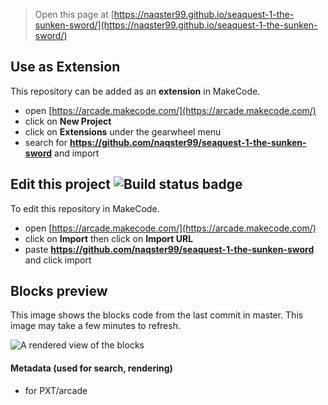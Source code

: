  


> Open this page at [https://naqster99.github.io/seaquest-1-the-sunken-sword/](https://naqster99.github.io/seaquest-1-the-sunken-sword/)

## Use as Extension

This repository can be added as an **extension** in MakeCode.

* open [https://arcade.makecode.com/](https://arcade.makecode.com/)
* click on **New Project**
* click on **Extensions** under the gearwheel menu
* search for **https://github.com/naqster99/seaquest-1-the-sunken-sword** and import

## Edit this project ![Build status badge](https://github.com/naqster99/seaquest-1-the-sunken-sword/workflows/MakeCode/badge.svg)

To edit this repository in MakeCode.

* open [https://arcade.makecode.com/](https://arcade.makecode.com/)
* click on **Import** then click on **Import URL**
* paste **https://github.com/naqster99/seaquest-1-the-sunken-sword** and click import

## Blocks preview

This image shows the blocks code from the last commit in master.
This image may take a few minutes to refresh.

![A rendered view of the blocks](https://github.com/naqster99/seaquest-1-the-sunken-sword/raw/master/.github/makecode/blocks.png)

#### Metadata (used for search, rendering)

* for PXT/arcade
<script src="https://makecode.com/gh-pages-embed.js"></script><script>makeCodeRender("{{ site.makecode.home_url }}", "{{ site.github.owner_name }}/{{ site.github.repository_name }}");</script>
